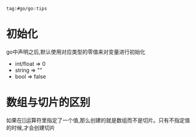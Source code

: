 
```query
tag:#go/go💡tips
```
# 初始化
go中声明之后,默认使用对应类型的零值来对变量进行初始化
- int/float => 0
- string => ""
- bool => false
# 数组与切片的区别
如果在[]运算符里指定了一个值,那么创建的就是数组而不是切片。只有不指定值的时候,才会创建切片